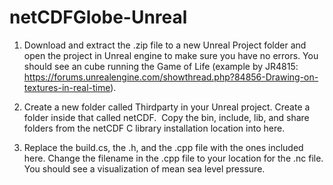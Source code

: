 # netCDFGlobe-Unreal

1. Download and extract the .zip file to a new Unreal Project folder and open the project in Unreal engine to make sure you have no errors. You should see an cube running the Game of Life (example by JR4815: https://forums.unrealengine.com/showthread.php?84856-Drawing-on-textures-in-real-time).

2. Create a new folder called Thirdparty in your Unreal project. Create a folder inside that called netCDF.
  Copy the bin, include, lib, and share folders from the netCDF C library installation location into here.
  
4. Replace the build.cs, the .h, and the .cpp file with the ones included here. Change the filename in the .cpp file to your location for the .nc file. You should see a visualization of mean sea level pressure.

